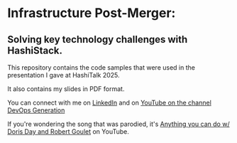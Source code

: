 # Infrastructure Post-Merger: 

## Solving key technology challenges with HashiStack.

This repository contains the code samples that were used in the presentation I gave at HashiTalk 2025.

It also contains my slides in PDF format.

You can connect with me on [LinkedIn](https://www.linkedin.com/in/davidlublink) and on [YouTube on the channel DevOps Generation](https://www.youtube.com/@DevOpsGeneration)




If you're wondering the song that was parodied, it's [Anything you can do w/ Doris Day and Robert Goulet](https://www.youtube.com/watch?v=4JXEdsfCGq4) on YouTube. 

